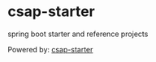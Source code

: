 # csap-starter
spring boot starter and reference projects


Powered by: [csap-starter](https://github.com/csap-platform/csap-starter/wiki) 

